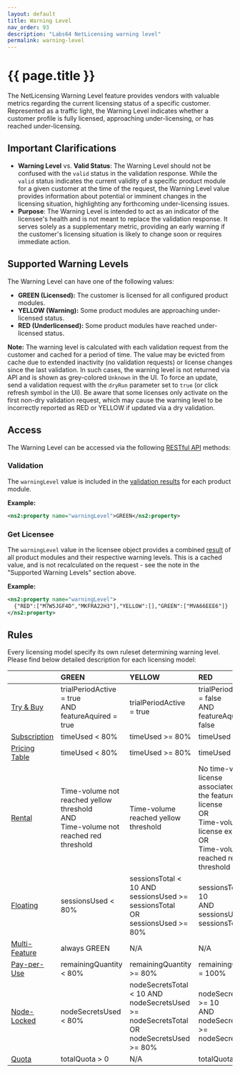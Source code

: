 ```yaml
---
layout: default
title: Warning Level
nav_order: 93
description: "Labs64 NetLicensing warning level"
permalink: warning-level
---
```


{{ page.title }}
================

The NetLicensing Warning Level feature provides vendors with valuable metrics regarding the current licensing status of a specific customer. Represented as a traffic light, the Warning Level indicates whether a customer profile is fully licensed, approaching under-licensing, or has reached under-licensing.

Important Clarifications
------------------------

- **Warning Level** vs. **Valid Status**: The Warning Level should not be confused with the `valid` status in the validation response. While the `valid` status indicates the current validity of a specific product module for a given customer at the time of the request, the Warning Level value provides information about potential or imminent changes in the licensing situation, highlighting any forthcoming under-licensing issues.
- **Purpose**: The Warning Level is intended to act as an indicator of the licensee's health and is not meant to replace the validation response. It serves solely as a supplementary metric, providing an early warning if the customer's licensing situation is likely to change soon or requires immediate action.

Supported Warning Levels
--------

The Warning Level can have one of the following values:
- **GREEN (Licensed):** The customer is licensed for all configured product modules.
- **YELLOW (Warning):** Some product modules are approaching under-licensed status.
- **RED (Underlicensed):** Some product modules have reached under-licensed status.

**Note:** The warning level is calculated with each validation request from the customer and cached for a period of time. The value may be evicted from cache due to extended inactivity (no validation requests) or license changes since the last validation. In such cases, the warning level is not returned via API and is shown as grey-colored `Unknown` in the UI. To force an update, send a validation request with the `dryRun` parameter set to `true` (or click refresh symbol in the UI). Be aware that some licenses only activate on the first non-dry validation request, which may cause the warning level to be incorrectly reported as RED or YELLOW if updated via a dry validation.

Access
------

The Warning Level can be accessed via the following [RESTful API](restful-api) methods:

### Validation

The `warningLevel` value is included in the [validation results](licensee-services#validate-licensee) for each product module.

**Example:**
```xml
<ns2:property name="warningLevel">GREEN</ns2:property>
```

### Get Licensee

The `warningLevel` value in the licensee object provides a combined [result](licensee-services#get-licensee) of all product modules and their respective warning levels. This is a cached value, and is not recalculated on the request - see the note in the "Supported Warning Levels" section above.

**Example:**
```xml
<ns2:property name="warningLevel">
  {"RED":["M7W5JGF4D","MKFRA22H3"],"YELLOW":[],"GREEN":["MVA66EEE6"]}
</ns2:property>
```

Rules
-----

Every licensing model specify its own ruleset determining warning level. Please find below detailed description for each licensing model:

|                | GREEN | YELLOW | RED |
|:---------------|:------|:-------|:----|
| [Try & Buy](try-n-buy) | trialPeriodActive = true<br>AND<br>featureAquired = true | trialPeriodActive = true | trialPeriodActive = false<br>AND<br>featureAquired = false |
| [Subscription](subscription) | timeUsed < 80% | timeUsed >= 80% | timeUsed = 100% |
| [Pricing Table](pricing-table) | timeUsed < 80% | timeUsed >= 80% | timeUsed = 100% |
| [Rental](rental) | Time-volume not reached yellow threshold<br>AND<br>Time-volume not reached red threshold | Time-volume reached yellow threshold | No time-volume license associated with the feature license<br>OR<br>Time-volume license expired<br>OR<br>Time-volume reached red threshold |
| [Floating](floating) | sessionsUsed < 80% | sessionsTotal < 10 AND sessionsUsed >= sessionsTotal<br>OR<br>sessionsUsed >= 80% | sessionsTotal >= 10<br>AND<br>sessionsUsed >= sessionsTotal |
| [Multi-Feature](multi-feature) | always GREEN | N/A | N/A |
| [Pay-per-Use](pay-per-use) | remainingQuantity < 80% | remainingQuantity >= 80% | remainingQuantity = 100% |
| [Node-Locked](node-locked) | nodeSecretsUsed < 80% | nodeSecretsTotal < 10 AND nodeSecretsUsed >= nodeSecretsTotal<br>OR<br>nodeSecretsUsed >= 80% | nodeSecretsTotal >= 10<br>AND<br>nodeSecretsUsed >= nodeSecretsTotal |
| [Quota](quota) | totalQuota > 0 | N/A | totalQuota = 0 |
